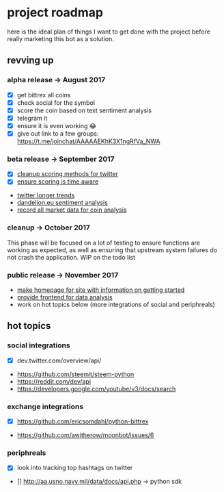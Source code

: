 # project roadmap

here is the ideal plan of things I want to get done with the project before really marketing this bot as a solution.

## revving up

### alpha release -> August 2017

- [x] get bittrex all coins
- [x] check social for the symbol
- [x] score the coin based on text sentiment analysis
- [x] telegram it
- [x] ensure it is even working :joy:
- [x] give out link to a few groups: https://t.me/joinchat/AAAAAEKhK3X1ngRfVa_NWA

### beta release -> September 2017

- [x] [cleanup scoring methods for twitter](https://github.com/awitherow/moonbot/issues/16)
- [x] [ensure scoring is time aware](https://github.com/awitherow/moonbot/issues/13)
- [twitter longer trends](https://github.com/awitherow/moonbot/issues/15)
- [dandelion.eu sentiment analysis](https://github.com/awitherow/moonbot/issues/5)
- [record all market data for coin analysis](https://github.com/awitherow/moonbot/issues/6)

### cleanup -> October 2017

This phase will be focused on a lot of testing to ensure functions are working as expected, as well as ensuring that upstream system failures do not crash the application. WIP on the todo list

### public release -> November 2017

- [make homepage for site with information on getting started](https://github.com/awitherow/moonbot/issues/21)
- [provide frontend for data analysis](https://github.com/awitherow/moonbot/issues/20)
- work on hot topics below (more integrations of social and periphreals)

## hot topics

### social integrations

- [x] dev.twitter.com/overview/api/
- https://github.com/steemit/steem-python
- https://reddit.com/dev/api
- https://developers.google.com/youtube/v3/docs/search

### exchange integrations
- [x] https://github.com/ericsomdahl/python-bittrex
- https://github.com/awitherow/moonbot/issues/6

### periphreals
- [x] look into tracking top hashtags on twitter
- [] http://aa.usno.navy.mil/data/docs/api.php -> python sdk
